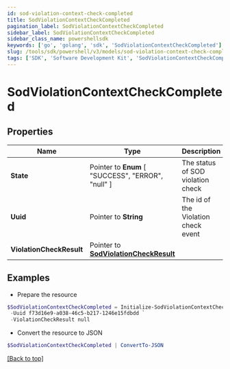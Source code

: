 ```yaml
---
id: sod-violation-context-check-completed
title: SodViolationContextCheckCompleted
pagination_label: SodViolationContextCheckCompleted
sidebar_label: SodViolationContextCheckCompleted
sidebar_class_name: powershellsdk
keywords: ['go', 'golang', 'sdk', 'SodViolationContextCheckCompleted'] 
slug: /tools/sdk/powershell/v3/models/sod-violation-context-check-completed
tags: ['SDK', 'Software Development Kit', 'SodViolationContextCheckCompleted']
---
```



# SodViolationContextCheckCompleted

## Properties

Name | Type | Description | Notes
------------ | ------------- | ------------- | -------------
**State** |  Pointer to  **Enum** [  "SUCCESS",    "ERROR",    "null" ] | The status of SOD violation check | [optional] 
**Uuid** |  Pointer to **String** | The id of the Violation check event | [optional] 
**ViolationCheckResult** |  Pointer to [**SodViolationCheckResult**](sod-violation-check-result) |  | [optional] 

## Examples

- Prepare the resource
```powershell
$SodViolationContextCheckCompleted = Initialize-SodViolationContextCheckCompleted  -State SUCCESS `
 -Uuid f73d16e9-a038-46c5-b217-1246e15fdbdd `
 -ViolationCheckResult null
```

- Convert the resource to JSON
```powershell
$SodViolationContextCheckCompleted | ConvertTo-JSON
```


[[Back to top]](#) 

